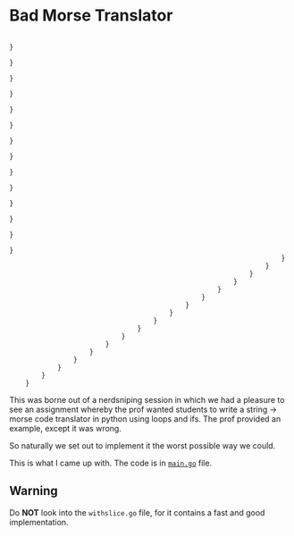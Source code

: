 # Bad Morse Translator
```
																															}
																														}
																													}
																												}
																											}
																										}
																									}
																								}
																							}
																						}
																					}
																				}
																			}
																		}
																	}
																}
															}
														}
													}
												}
											}
										}
									}
								}
							}
						}
					}
				}
			}
		}
	}
```

This was borne out of a nerdsniping session in which we had a pleasure to see an assignment whereby the prof wanted students to write a string -> morse code translator in python using loops and ifs. The prof provided an example, except it was wrong.

So naturally we set out to implement it the worst possible way we could.

This is what I came up with. The code is in [`main.go`](main.go) file.

## Warning
Do **NOT** look into the `withslice.go` file, for it contains a fast and good implementation.
